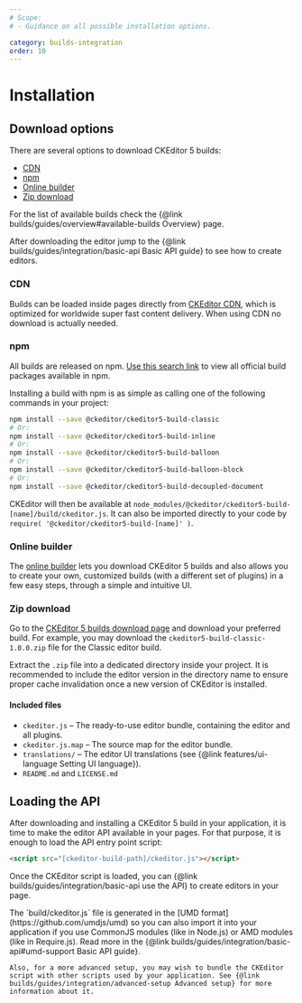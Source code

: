 ```yaml
---
# Scope:
# - Guidance on all possible installation options.

category: builds-integration
order: 10
---
```


# Installation

## Download options

There are several options to download CKEditor 5 builds:

* [CDN](#cdn)
* [npm](#npm)
* [Online builder](#online-builder)
* [Zip download](#zip-download)

For the list of available builds check the {@link builds/guides/overview#available-builds Overview} page.

After downloading the editor jump to the {@link builds/guides/integration/basic-api Basic API guide} to see how to create editors.

### CDN

Builds can be loaded inside pages directly from [CKEditor CDN](https://cdn.ckeditor.com/#ckeditor5), which is optimized for worldwide super fast content delivery. When using CDN no download is actually needed.

### npm

All builds are released on npm. [Use this search link](https://www.npmjs.com/search?q=keywords%3Ackeditor5-build%20maintainer%3Ackeditor) to view all official build packages available in npm.

Installing a build with npm is as simple as calling one of the following commands in your project:

```bash
npm install --save @ckeditor/ckeditor5-build-classic
# Or:
npm install --save @ckeditor/ckeditor5-build-inline
# Or:
npm install --save @ckeditor/ckeditor5-build-balloon
# Or:
npm install --save @ckeditor/ckeditor5-build-balloon-block
# Or:
npm install --save @ckeditor/ckeditor5-build-decoupled-document
```

CKEditor will then be available at `node_modules/@ckeditor/ckeditor5-build-[name]/build/ckeditor.js`. It can also be imported directly to your code by `require( '@ckeditor/ckeditor5-build-[name]' )`.

### Online builder

The [online builder](https://ckeditor.com/ckeditor-5/online-builder/) lets you download CKEditor 5 builds and also allows you to create your own, customized builds (with a different set of plugins) in a few easy steps, through a simple and intuitive UI.

### Zip download

Go to the [CKEditor 5 builds download page](https://ckeditor.com/ckeditor-5-builds/download/) and download your preferred build. For example, you may download the `ckeditor5-build-classic-1.0.0.zip` file for the Classic editor build.

Extract the `.zip` file into a dedicated directory inside your project. It is recommended to include the editor version in the directory name to ensure proper cache invalidation once a new version of CKEditor is installed.

#### Included files

* `ckeditor.js` &ndash; The ready-to-use editor bundle, containing the editor and all plugins.
* `ckeditor.js.map` &ndash; The source map for the editor bundle.
* `translations/` &ndash; The editor UI translations (see {@link features/ui-language Setting UI language}).
* `README.md` and `LICENSE.md`

## Loading the API

After downloading and installing a CKEditor 5 build in your application, it is time to make the editor API available in your pages. For that purpose, it is enough to load the API entry point script:

```html
<script src="[ckeditor-build-path]/ckeditor.js"></script>
```

Once the CKEditor script is loaded, you can {@link builds/guides/integration/basic-api use the API} to create editors in your page.

<info-box>
	The `build/ckeditor.js` file is generated in the [UMD format](https://github.com/umdjs/umd) so you can also import it into your application if you use CommonJS modules (like in Node.js) or AMD modules (like in Require.js). Read more in the {@link builds/guides/integration/basic-api#umd-support Basic API guide}.

	Also, for a more advanced setup, you may wish to bundle the CKEditor script with other scripts used by your application. See {@link builds/guides/integration/advanced-setup Advanced setup} for more information about it.
</info-box>

